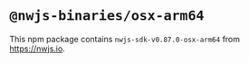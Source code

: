 # `@nwjs-binaries/osx-arm64`

This npm package contains `nwjs-sdk-v0.87.0-osx-arm64` from <https://nwjs.io>.
